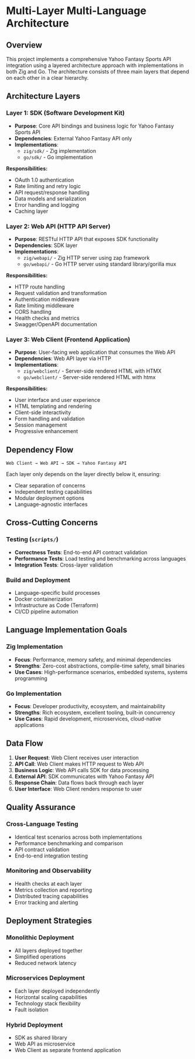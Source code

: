 # Multi-Layer Multi-Language Architecture

## Overview

This project implements a comprehensive Yahoo Fantasy Sports API integration using a layered architecture approach with implementations in both Zig and Go. The architecture consists of three main layers that depend on each other in a clear hierarchy.

## Architecture Layers

### Layer 1: SDK (Software Development Kit)
- **Purpose**: Core API bindings and business logic for Yahoo Fantasy Sports API
- **Dependencies**: External Yahoo Fantasy API only
- **Implementations**: 
  - `zig/sdk/` - Zig implementation
  - `go/sdk/` - Go implementation

**Responsibilities:**
- OAuth 1.0 authentication
- Rate limiting and retry logic
- API request/response handling
- Data models and serialization
- Error handling and logging
- Caching layer

### Layer 2: Web API (HTTP API Server)
- **Purpose**: RESTful HTTP API that exposes SDK functionality
- **Dependencies**: SDK layer
- **Implementations**:
  - `zig/webapi/` - Zig HTTP server using zap framework
  - `go/webapi/` - Go HTTP server using standard library/gorilla mux

**Responsibilities:**
- HTTP route handling
- Request validation and transformation
- Authentication middleware
- Rate limiting middleware
- CORS handling
- Health checks and metrics
- Swagger/OpenAPI documentation

### Layer 3: Web Client (Frontend Application)
- **Purpose**: User-facing web application that consumes the Web API
- **Dependencies**: Web API layer via HTTP
- **Implementations**:
  - `zig/webclient/` - Server-side rendered HTML with HTMX
  - `go/webclient/` - Server-side rendered HTML with htmx

**Responsibilities:**
- User interface and user experience
- HTML templating and rendering
- Client-side interactivity
- Form handling and validation
- Session management
- Progressive enhancement

## Dependency Flow

```
Web Client → Web API → SDK → Yahoo Fantasy API
```

Each layer only depends on the layer directly below it, ensuring:
- Clear separation of concerns
- Independent testing capabilities
- Modular deployment options
- Language-agnostic interfaces

## Cross-Cutting Concerns

### Testing (`scripts/`)
- **Correctness Tests**: End-to-end API contract validation
- **Performance Tests**: Load testing and benchmarking across languages
- **Integration Tests**: Cross-layer validation

### Build and Deployment
- Language-specific build processes
- Docker containerization
- Infrastructure as Code (Terraform)
- CI/CD pipeline automation

## Language Implementation Goals

### Zig Implementation
- **Focus**: Performance, memory safety, and minimal dependencies
- **Strengths**: Zero-cost abstractions, compile-time safety, small binaries
- **Use Cases**: High-performance scenarios, embedded systems, systems programming

### Go Implementation
- **Focus**: Developer productivity, ecosystem, and maintainability
- **Strengths**: Rich ecosystem, excellent tooling, built-in concurrency
- **Use Cases**: Rapid development, microservices, cloud-native applications

## Data Flow

1. **User Request**: Web Client receives user interaction
2. **API Call**: Web Client makes HTTP request to Web API
3. **Business Logic**: Web API calls SDK for data processing
4. **External API**: SDK communicates with Yahoo Fantasy API
5. **Response Chain**: Data flows back through each layer
6. **User Interface**: Web Client renders response to user

## Quality Assurance

### Cross-Language Testing
- Identical test scenarios across both implementations
- Performance benchmarking and comparison
- API contract validation
- End-to-end integration testing

### Monitoring and Observability
- Health checks at each layer
- Metrics collection and reporting
- Distributed tracing capabilities
- Error tracking and alerting

## Deployment Strategies

### Monolithic Deployment
- All layers deployed together
- Simplified operations
- Reduced network latency

### Microservices Deployment
- Each layer deployed independently
- Horizontal scaling capabilities
- Technology stack flexibility
- Fault isolation

### Hybrid Deployment
- SDK as shared library
- Web API as microservice
- Web Client as separate frontend application